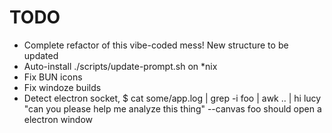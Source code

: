 # TODO

- Complete refactor of this vibe-coded mess! New structure to be updated
- Auto-install ./scripts/update-prompt.sh on *nix
- Fix BUN icons
- Fix windoze builds
- Detect electron socket, $ cat some/app.log | grep -i foo | awk .. | hi lucy "can you please help me analyze this thing" --canvas foo
  should open a electron window
